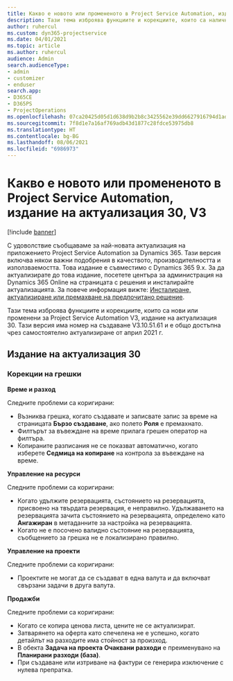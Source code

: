 ```yaml
---
title: Какво е новото или промененото в Project Service Automation, издание на актуализация 30, V3
description: Тази тема изброява функциите и корекциите, които са налични в Project Service Automation V3, издание на актуализация 30, V3.
author: ruhercul
ms.custom: dyn365-projectservice
ms.date: 04/01/2021
ms.topic: article
ms.author: ruhercul
audience: Admin
search.audienceType:
- admin
- customizer
- enduser
search.app:
- D365CE
- D365PS
- ProjectOperations
ms.openlocfilehash: 07ca20425d05d1d638d9b2b8c3425562e39dd6627916794d1ad8441f00658459
ms.sourcegitcommit: 7f8d1e7a16af769adb43d1877c28fdce53975db8
ms.translationtype: HT
ms.contentlocale: bg-BG
ms.lasthandoff: 08/06/2021
ms.locfileid: "6986973"
---
```

# <a name="whats-new-or-changed-in-project-service-automation-update-release-30-v3"></a>Какво е новото или промененото в Project Service Automation, издание на актуализация 30, V3

[!include [banner](../includes/psa-now-project-operations.md)]

С удоволствие съобщаваме за най-новата актуализация на приложението Project Service Automation за Dynamics 365. Тази версия включва някои важни подобрения в качеството, производителността и използваемостта. Това издание е съвместимо с Dynamics 365 9.x. За да актуализирате до това издание, посетете центъра за администрация на Dynamics 365 Online на страницата с решения и инсталирайте актуализацията. За повече информация вижте: [Инсталиране, актуализиране или премахване на предпочитано решение](/power-platform/admin/install-remove-preferred-solution.md).

Тази тема изброява функциите и корекциите, които са нови или променени за Project Service Automation V3, издание на актуализация 30. Тази версия има номер на създаване V3.10.51.61 и е общо достъпна чрез самостоятелно актуализиране от април 2021 г.

## <a name="update-release-30"></a>Издание на актуализация 30

### <a name="bug-fixes"></a>Корекции на грешки

**Време и разход**

Следните проблеми са коригирани:

- Възниква грешка, когато създавате и записвате запис за време на страницата **Бързо създаване**, ако полето **Роля** е премахнато.
- Филтърът за въвеждане на време прилага грешен оператор на филтъра.
- Копираните разписания не се показват автоматично, когато изберете **Седмица на копиране** на контрола за въвеждане на време.

**Управление на ресурси**

Следните проблеми са коригирани:

- Когато удължите резервацията, състоянието на резервацията, присвоено на твърдата резервация, е неправилно. Удължаването на резервацията зачита състоянието на резервацията, определено като **Ангажиран** в метаданните за настройка на резервацията.
- Когато не е посочено валидно състояние на резервацията, съобщението за грешка не е локализирано правилно.

**Управление на проекти**

Следните проблеми са коригирани:

- Проектите не могат да се създават в една валута и да включват свързани задачи в друга валута.

**Продажби**

Следните проблеми са коригирани:

- Когато се копира ценова листа, цените не се актуализират.
- Затварянето на оферта като спечелена не е успешно, когато детайлът на разходите има стойност за произход.
- В обекта **Задача на проекта** **Очаквани разходи** е преименувано на **Планирани разходи (база)**.
- При създаване или изтриване на фактури се генерира изключение с нулева препратка.
